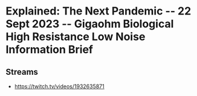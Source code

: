 # Explained: The Next Pandemic -- 22 Sept 2023 -- Gigaohm Biological High Resistance Low Noise Information Brief

## Streams
- https://twitch.tv/videos/1932635871

